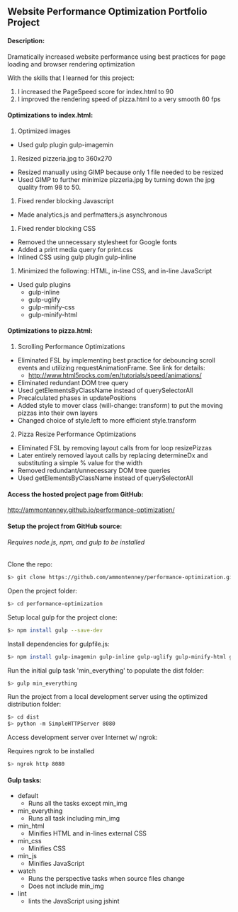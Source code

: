 ## Website Performance Optimization Portfolio Project

#### Description:

Dramatically increased website performance using best practices for page loading and browser rendering optimization

With the skills that I learned for this project:

1. I increased the PageSpeed score for index.html to 90
1. I improved the rendering speed of pizza.html to a very smooth 60 fps

#### Optimizations to index.html:
1. Optimized images
  - Used gulp plugin gulp-imagemin
1. Resized pizzeria.jpg to 360x270
  - Resized manually using GIMP because only 1 file needed to be resized
  - Used GIMP to further minimize pizzeria.jpg by turning down the jpg quality from 98 to 50.
1. Fixed render blocking Javascript
  - Made analytics.js and perfmatters.js asynchronous
1. Fixed render blocking CSS
  - Removed the unnecessary stylesheet for Google fonts
  - Added a print media query for print.css
  - Inlined CSS using gulp plugin gulp-inline
1. Minimized the following: HTML, in-line CSS, and in-line JavaScript
  - Used gulp plugins
    - gulp-inline
    - gulp-uglify
    - gulp-minify-css
    - gulp-minify-html

#### Optimizations to pizza.html:
1. Scrolling Performance Optimizations
  - Eliminated FSL by implementing best practice for debouncing scroll events and utilizing requestAnimationFrame. See link for details:
    - http://www.html5rocks.com/en/tutorials/speed/animations/
  - Eliminated redundant DOM tree query
  - Used getElementsByClassName instead of querySelectorAll
  - Precalculated phases in updatePositions
  - Added style to mover class (will-change: transform) to put the moving pizzas into their own layers
  - Changed choice of style.left to more efficient style.transform
2. Pizza Resize Performance Optimizations
  - Eliminated FSL by removing layout calls from for loop resizePizzas
  - Later entirely removed layout calls by replacing determineDx and substituting a simple % value for the width
  - Removed redundant/unnecessary DOM tree queries
  - Used getElementsByClassName instead of querySelectorAll

#### Access the hosted project page from GitHub:

http://ammontenney.github.io/performance-optimization/

#### Setup the project from GitHub source:

###### Requires node.js, npm, and gulp to be installed

Clone the repo:
```bash
$> git clone https://github.com/ammontenney/performance-optimization.git
```

Open the project folder:
```bash
$> cd performance-optimization
```

Setup local gulp for the project clone:
```bash
$> npm install gulp --save-dev
```

Install dependencies for gulpfile.js:
```bash
$> npm install gulp-imagemin gulp-inline gulp-uglify gulp-minify-html gulp-minify-css jshint gulp-jshint --save-dev
```

Run the initial gulp task 'min_everything' to populate the dist folder:
```bash
$> gulp min_everything
```

Run the project from a local development server using the optimized distribution folder:
```bash
$> cd dist
$> python -m SimpleHTTPServer 8080
```

Access development server over Internet w/ ngrok:

Requires ngrok to be installed
```bash
$> ngrok http 8080
```

#### Gulp tasks:
* default
  * Runs all the tasks except min_img
* min_everything
  * Runs all task including min_img
* min_html
  * Minifies HTML and in-lines external CSS
* min_css
  * Minifies CSS
* min_js
  * Minifies JavaScript
* watch
  * Runs the perspective tasks when source files change
  * Does not include min_img
* lint
  * lints the JavaScript using jshint
